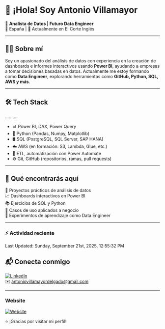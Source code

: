 

# 👋 ¡Hola! Soy Antonio Villamayor

🎯 **Analista de Datos | Futuro Data Engineer**  
📍 España | 💼 Actualmente en El Corte Inglés  

---

## 👨‍💻 Sobre mí

Soy un apasionado del análisis de datos con experiencia en la creación de dashboards e informes interactivos usando **Power BI**, ayudando a empresas a tomar decisiones basadas en datos. Actualmente me estoy formando como **Data Engineer**, explorando herramientas como **GitHub, Python, SQL, AWS y más**.

---

## 🛠️ Tech Stack
..........

- 📊 Power BI, DAX, Power Query  
- 🐍 Python (Pandas, Numpy, Matplotlib)  
- 🛢️ SQL (PostgreSQL, SQL Server, SAP HANA)  
- ☁️ AWS (en formación: S3, Lambda, Glue, etc.)  
- 🔄 ETL, automatización con Power Automate  
- ⚙️ Git, GitHub (repositorios, ramas, pull requests)

---

## 📂 Qué encontrarás aquí

🔧 Proyectos prácticos de análisis de datos  
📈 Dashboards interactivos en Power BI  
📚 Ejercicios de SQL y Python  
🧠 Casos de uso aplicados a negocio  
🚀 Experimentos de aprendizaje como Data Engineer

---
### :zap: Actividad reciente
<!--RECENT_ACTIVITY:start-->
<!--RECENT_ACTIVITY:end-->
<!--RECENT_ACTIVITY:last_update-->
Last Updated: Sunday, September 21st, 2025, 12:55:32 PM
<!--RECENT_ACTIVITY:last_update_end-->
## 📬 Conecta conmigo

[![LinkedIn](https://img.shields.io/badge/LinkedIn-blue?logo=linkedin)](https://www.linkedin.com/in/antonio-villamayor-delgado/)  
✉️ antoniovillamayordelgado@gmail.com

---
### Website
[![Website](https://img.shields.io/badge/Web-NeuroCloudSolutions-blue?logo=google-chrome)](http://neurocloudsolutions.com)



⭐ ¡Gracias por visitar mi perfil!  
